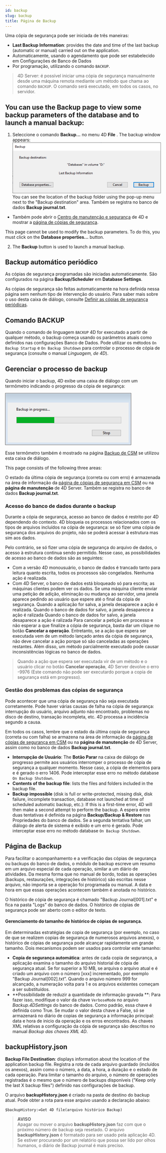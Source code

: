 ```yaml
---
id: backup
slug: backup
title: Página de Backup
---
```


Uma cópia de segurança pode ser iniciada de três maneiras:

- **Last Backup Information**: provides the date and time of the last backup (automatic or manual) carried out on the application.
- Automaticamente, usando o agendamento  que pode ser estabelecido em Configurações de Banco de Dados
- Por programação, utilizando o comando `BACKUP`.

> 4D Server: é possível iniciar uma cópia de segurança manualmente desde uma máquina remota mediante um método que chama ao comando `BACKUP`. O comando será executado, em todos os casos, no servidor.

## You can use the Backup page to view some backup parameters of the database and to launch a manual backup:

1. Seleccione o comando **Backup...** no menu 4D **File** . The backup window appears: ![](../assets/en/Backup/backup01.png) You can see the location of the backup folder using the pop-up menu next to the "Backup destination" area. Também se registra no banco de dados **Backup journal.txt**.

- Também pode abrir o [Centro de manutenção e segurança](MSC/overview.md) de 4D e mostrar a [página de cópias de segurança](MSC/backup.md).

This page cannot be used to modify the backup parameters. To do this, you must click on the **Database properties...** button.

 2. The **Backup** button is used to launch a manual backup.

## Backup automático periódico

As cópias de segurança programadas são iniciadas automaticamente. São configurados na página **Backup/Scheduler** em **Database Settings**.

As cópias de segurança são feitas automaticamente na hora definida nessa página sem nenhum tipo de intervenção do usuário. Para saber mais sobre o uso desta caixa de diálogo, consulte [Definir as cópias de segurança periódicas](settings.md#scheduler).

## Comando BACKUP

Quando o comando de linguagem `BACKUP` 4D for executado a partir de qualquer método, o backup começa usando os parâmetros atuais como definidos nas configurações Banco de Dados. Pode utilizar os métodos `On Backup Startup` e `On Backup Shutdown` para controlar o processo de cópia de segurança (consulte o manual *Linguagem, de 4D*).

## Gerenciar o processo de  backup

Quando iniciar o backup, 4D exibe uma caixa de diálogo com um termômetro indicando o progresso da cópia de segurança:

![](../assets/en/Backup/backupProgress.png)

Esse termômetro também é mostrado na página [Backup de CSM](MSC/backup.md) se utilizou esta caixa de diálogo.

This page consists of the following three areas:

O estado da última cópia de segurança (correta ou com erro) é armazenada na área de informação da [página de cópias de segurança em CSM](MSC/backup.md) ou na **página de manutenção** de 4D Server. Também se registra no banco de dados **Backup journal.txt**.

### Acesso do banco de dados durante o backup

Durante a cópia de segurança, acesso ao banco de dados é restrito por 4D dependendo do contexto. 4D bloqueia os processos relacionados com os tipos de arquivos incluídos na cópia de segurança: se só fizer uma cópia de segurança dos arquivos do projeto, não se poderá acessar à estrutura mas sim aos dados.

Pelo contrário, se só fizer uma cópia de segurança do arquivo de dados, o acesso à estrutura continua sendo permitido. Nesse caso, as possibilidades de acesso ao banco de dados  são as seguintes:

- Com a versão 4D monousuário, o banco de dados é trancado tanto para leitura quanto escrita, todos os processos são congelados. Nenhuma ação é realizada.
- Com 4D Server, o banco de dados está bloqueado só para escrita; as máquinas clientes podem ver os dados. Se uma máquina cliente enviar uma petição de adição, eliminação ou mudança ao servidor, uma janela aparece pedindo ao usuário que espere até o final da cópia de segurança. Quando a aplicação for salva, a janela desaparece a ação é realizada. Quando o banco de dados for salvo, a janela desaparece a ação é ralizada Quando o banco de dados for salvo, a janela desaparece a ação é ralizada Para cancelar a petição em processo e não esperar a que finalize a cópia de segurança, basta dar um clique no botão **Cancelar a operação**. Entretanto, se a ação que espera ser executada vem de um método lançado antes da cópia de segurança, não deve cancelar a ação porque só são canceladas as operações restantes. Além disso, um método parcialmente executado pode causar inconsistências lógicas no banco de dados.

> Quando a ação que espera ser executada vir de um método e o usuário clicar no botão **Cancelar operação**, 4D Server devolve o erro -9976 (Este comando não pode ser executardo porque a copia de segurança está em progresso).

### Gestão dos problemas das cópias de segurança

Pode acontecer que uma cópia de segurança não seja executada corretamente. Pode haver várias causas de falha na cópia de segurança: interrupção do usuário, arquivo adjunto não encontrado, problemas no disco de destino, transação incompleta, etc. 4D processa a incidência segundo a causa.

Em todos os casos,  lembre que o estado da última copia de segurança (correta ou com falha) se armazena na área de informação da [página de cópias de segurança em CSM](MSC/backup.md) ou na **página de manutenção** de 4D Server, assim como no banco de dados **Backup journal.txt**.

- **Interrupção de Usuário**: The **Botão Parar** na caixa de diálogo de progresso permite aos usuários interromper o processo de cópia de segurança a qualquer momento. Nesse caso, a cópia de elementos para e é gerado o erro 1406. Pode interceptar esse erro no método database `On Backup Shutdown`.
- **Contents of the backup file**: lists the files and folders included in the backup file.
- **Backup impossible** (disk is full or write-protected, missing disk, disk failure, incomplete transaction, database not launched at time of scheduled automatic backup, etc.): If this is a first-time error, 4D will then make a second attempt to perform the backup. A espera entre duas tentativas é definida na página **Backup/Backup & Restore** nas Propriedades do banco de dados. Se a segunda tentativa falhar, um diálogo de alerta de sistema é exibido e um erro é gerado. Pode interceptar esse erro no método database `On Backup Shutdown`.

## Página de Backup

Para facilitar o acompanhamento e a verificação das cópias de segurança ou backups do banco de dados, o módulo de backup escreve um resumo em um arquivo especial de cada operação, similar a um diário de atividades. Da mesma forma que no manual de bordo, todas as operações (backups, restaurações, integrações de histórico) são escritas nesse arquivo, não importa se a operação foi programada ou manual. A data e hora em que essas operações acontecem também é anotada no histórico.

O histórico de cópia de segurança é chamado "Backup Journal[001].txt" e fica na pasta "Logs" do banco de dados. O histórico de cópias de segurança pode ser aberto com o editor de texto.

#### Gerenciamento do tamanho de histórico de cópias de segurança.

Em determinadas estratégias de copia de segurança (por exemplo, no caso de que se realizem copias de segurança de numerosos arquivos anexos), o histórico de cópias de segurança pode alcançar rapidamente um grande tamanho. Dois mecanismos podem ser usados para controlar este tamanho:

- **Copia de segurança automática**: antes de cada copia de segurança, a aplicação examina o tamanho do arquivo historial de cópia de segurança atual. Se for superior a 10 MB, se arquiva o arquivo atual e é criado um arquivo com o número [xxx] incrementado, por exemplo "Backup Journal[002].txt”. Quando o arquivo número 999 for alcançado, a numeração volta para 1 e os arquivos existentes começam a ser substituídos.
- **Possibilidade de reduzir a quantidade de informação gravada **: Para fazer isso, modifique o valor da chave `VerboseMode` no arquivo *Backup.4DSettings* do banco de dados. Como padrão, essa chave é definida como True. Se mudar o valor desta chave a False, só se armazenará no diário de copias de segurança a informação principal: data e hora de inicio da operação  e os erros encontrados. As chaves XML relativas a configuração da cópia de segurança são descritos no manual *Backup das chaves XML 4D*.

## backupHistory.json

**Backup File Destination**: displays information about the location of the application backup file. Registra a rota de cada arquivo guardado (incluídos os anexos), assim como o número, a data, a hora, a duração e o estado de cada operação. Para limitar o tamanho do arquivo, o número de operações registradas é o mesmo que o número de backups disponíveis ("Keep only the last X backup files") definido nas configurações de backup.

O arquivo **backupHistory.json** é criado na pasta de destino do backup atual. Pode obter a rota para esse arquivo usando a declaração abaixo:

```4d
$backupHistory:=Get 4D file(arquivo histórico Backup)
```
> **AVISO**  
> Apagar ou mover o arquivo **backupHistory.json** faz com que o próximo número de backup seja resetado.
> O arquivo **backupHistory.json** é formatado para ser usado pela aplicação 4D. Se estiver procurando por um relatório que possa ser lido por olhos humanos, o diário de Backup journal é mais preciso.
